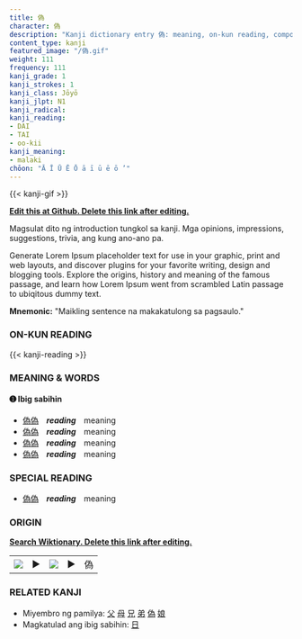 ```yaml
---
title: 偽
character: 偽
description: "Kanji dictionary entry 偽: meaning, on-kun reading, compounds, origin, related kanji"
content_type: kanji
featured_image: "/偽.gif"
weight: 111
frequency: 111
kanji_grade: 1
kanji_strokes: 1
kanji_class: Jōyō
kanji_jlpt: N1
kanji_radical: 
kanji_reading: 
- DAI
- TAI
- oo-kii
kanji_meaning:
- malaki
chōon: "Ā Ī Ū Ē Ō ā ī ū ē ō ’"
---
```

[//]: # (Don't edit the line below. Kanji animated GIF code is automatically generated.)
{{< kanji-gif >}}

[//]: # (Edit below this line.)

**[Edit this at Github. Delete this link after editing.](https://github.com/tim0g/tim/tree/main/content/kanji/偽/index.md)**

Magsulat dito ng introduction tungkol sa kanji. Mga opinions, impressions, suggestions, trivia, ang kung ano-ano pa.

Generate Lorem Ipsum placeholder text for use in your graphic, print and web layouts, and discover plugins for your favorite writing, design and blogging tools. Explore the origins, history and meaning of the famous passage, and learn how Lorem Ipsum went from scrambled Latin passage to ubiqitous dummy text.
 
**Mnemonic:** "Maikling sentence na makakatulong sa pagsaulo."

### ON-KUN READING

[//]: # (Don't edit the line below. ON-KUN READING code is automatically generated.)
{{< kanji-reading >}}

### MEANING & WORDS

#### ➊ **Ibig sabihin**
  - [偽](../偽)[偽](../偽)　***reading***　meaning
  - [偽](../偽)[偽](../偽)　***reading***　meaning
  - [偽](../偽)[偽](../偽)　***reading***　meaning
  - [偽](../偽)[偽](../偽)　***reading***　meaning

### SPECIAL READING
  - [偽](../偽)[偽](../偽)　***reading***　meaning

### ORIGIN

**[Search Wiktionary. Delete this link after editing.](https://wiktionary.org/wiki/偽)**
<table class="kanji-table"><tr><td>
<img src="60px-偽-bronze.svg.png">
</td><td>▶</td><td>
<img src="60px-偽-oracle.svg.png">
</td><td>▶</td>
<td class="kanji-origin">偽</td>
</tr></table>

### RELATED KANJI
- Miyembro ng pamilya: [父](../父) [母](../母) [兄](../兄) [弟](../弟) [偽](../偽) [娘](../娘)
- Magkatulad ang ibig sabihin: [日](../日)
